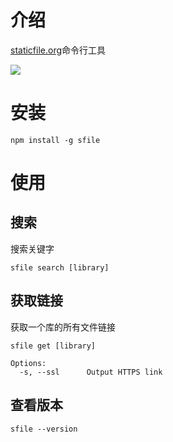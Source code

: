 # 介绍

[staticfile.org](http://staticfile.org)命令行工具

![](https://api.travis-ci.org/staticfile/cli.svg)

# 安装

```
npm install -g sfile
```

# 使用

## 搜索

搜索关键字

```
sfile search [library]
```

## 获取链接

获取一个库的所有文件链接

```
sfile get [library]

Options:
  -s, --ssl      Output HTTPS link
```

## 查看版本

```
sfile --version
```

